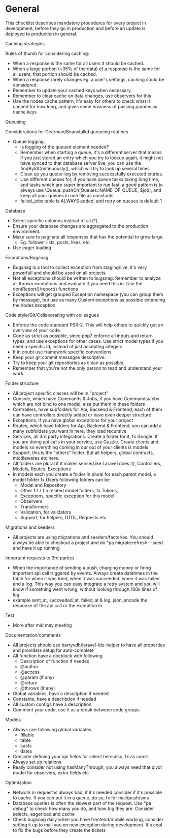 # General

This checklist describes mandatory procedures for every project in development, before they go in production and before an update is deployed to production in general.

Caching strategies

Rules of thumb for considering caching:

- When a response is the same for all users it should be cached.
- When a large portion (~35% of the data) of a response is the same for all users, that portion should be cached.
- When a response rarely changes eg. a user&#39;s settings, caching could be considered.
- Remember to update your cached keys when necessary.
- Remember to clear cache on data changes, use observers for this
- Use the nodes cache pattern, it&#39;s easy for others to check what is cached for how long, and gives some easiness of passing params as cache keys

Queueing

Considerations for Gearman/Beanstalkd queueing routines

- Queue logging.
  - Is logging of the queued element needed?
  - Remember when starting a queue, it&#39;s a different server that means if you just stored an entry which you try to lookup again, it might not have synced to that database server live, you can use the findByIdContinuously(), which will try to look up several times
  - Clean up you queue-log by removing successfully executed entries.
  - Use different queues for, if you have queue tasks taking long time, and tasks which are super important to run fast, a good pattern is to always use \Queue::pushOn(Queues::NAME\_OF\_QUEUE, $job), and keep all your queues in one file as constants
  - failed\_jobs table is ALWAYS added, and retry on queues is default 1

Database

- Select specific columns instead of all (\*).
- Ensure your database changes are aggregated to the production environment.
- Make sure to paginate all responses that has the potential to grow large.
  - Eg. follower lists, posts, likes, etc.
- Use eager loading

Exceptions/Bugsnag

- Bugsnag is a tool to collect exception from staging/live, it&#39;s very powerfull and should be used on all projects
- Not all exceptions should be written to bugsnag. Remember to analyze all thrown exceptions and evaluate if you need this in. Use the dontReport()/report() functions
- Exceptions will get grouped Exception namespace (you can group them by message), but use as many Custom exceptions as possible extending the nodes exception

Code style/Git/Collaborating with colleagues

- Enforce the code standard PSR-2. This will help others to quickly get an overview of your code.
- Code as strict as possible, since php7 enforce all inputs and return types, and use exceptions for other cases. Use strict model types if you need a specific Id, instead of just accepting integers
- If in doubt use framework specific conventions.
- Keep your git commit messages descriptive.
- Try to keep your git repositories as clean as possible.
- Remember that you&#39;re not the only person to read and understand your work.

Folder structure

- All project specific classes will be in &quot;project&quot;
- Console, which have Commands &amp; Jobs, if you have Commands/Jobs which are not bind to one model, else put them in these folders
- Controllers, have subfolders for Api, Backend &amp; Frontend, each of them can have controllers directly added or have even deeper structure
- Exceptions, if you have global exceptions for your project
- Routes, which have folders for Api, Backend &amp; Frontend, you can add a many subfolders you want in here, they load recursive
- Services, all 3rd party integrations. Create a folder for it, fx Google. If you are doing api calls in your service, use Guzzle. Create clients and models so everything coming in our out of your clients is models
- Support, this is the &quot;others&quot; folder. But all helpers, global contracts, middlewares etc here.
- All folders are plural if it makes sense(Like Laravel does it), Controllers, Models, Routes, Exceptions
- In models each you create a folder in plural for each parent model, a model folder fx Users following folders can be
  - Model and Repository
  - Other 1:1 / 1:n related model folders, fx Tokens,
  - Exceptions, specific exception for this model
  - Observers
  - Transformers
  - Validation, for validators
  - Support, for helpers, DTOs, Requests etc.

Migrations and seeders

- All projects are using migrations and seeders/factories. You should always be able to checkout a project and do &quot;pa migrate:refresh --seed and have it up running

Important requests to 3rd parties

- When the importance of sending a push, charging money or firing important api call triggered by events. Always create datetimes in the table for when it was tried, when it was succeeded, when it was failed and a log. This way you can easy integrate a retry system and you will know if something went wrong, without looking through 100k lines of log.
- example sent\_at, succeeded\_at, failed\_at &amp; log. json\_encode the response of the api call or the exception in.

Test

- More after mid may meeting

Documentation/comments

- All projects should use barryvdh/laravel-ide-helper to have all properties and providers setup for auto-complete
- All function have a docblock with following
  - Description of function if needed
  - @author
  - @access
  - @param (if any)
  - @return
  - @throws (if any)
- Global variables, have a description if needed
- Constants, have a description if needed
- All custom configs have a description
- Comment your code, use it as a break between code groups





Models

- Always use following global variables
  - fillable
  - table
  - casts
  - dates
- Consider defining your api fields for select here also, fx as const
- Always set up relations
- Really consider not using hasManyThrough, you always need that pivot model for observers, extra fields etc

Optimization

- Network in request is always bad, if it&#39;s needed consider if it&#39;s possible to cache. If you can put it in a queue, do so, fx for mail/push/sms
- Database queries is often the slowest part of the request. Use &quot;pa debug&quot; to check how many you do, and how big they are. Consider selects, eagerload and cache
- Check bugsnag daily when you have frontend/mobile working, consider setting it up to mail you on new exception during development. It&#39;s cool to fix the bugs before they create the tickets